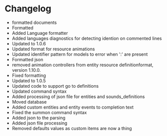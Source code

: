 # Changelog 
- formatted documents
- Formatted
- Added Language formatter
- Added languages diagnostics for detecting idention on commented lines
- Updated to 1.0.6
- Updated format for resource animations
- Updated identifier pattern for models to error when ':' are present
- Formatted json
- removed animation controllers from entity resource definitionformat, version 1.10.0.
- Fixed formatting
- Updated to 1.0.5
- Updated code to support go to definitions
- Updated command syntax
- Added processing of json file for entities and sounds_definitions
- Moved database
- Added custom entities and entity events to completion text
- Fixed the summon command syntax
- Added json to the parsing
- Added json file processing
- Removed defaults values as custom items are now a thing